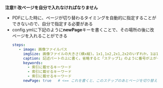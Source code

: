 **注意!! 改ページを自分で入れなければなりません**


* PDFにした時に、ページが切り替わるタイミングを自動的に指定することができないので、自分で指定する必要がある
* config.ymlに下記のように**newPage**キーを書くことで、その場所の後に改ページを入れることができる
   ```yaml
   steps:
      - image: 画像ファイルパス
        imgSize: 画像ファイルの大きさ(横x縦)。1x1,1x2,2x1,2x2のいずれか。1は180pxを表す。省略すると1x1
        caption: 記述パートの上に書く。省略すると「ステップ1」のように番号が上がっていく
        keywords:
          - 索引に載せるキーワード
          - 索引に載せるキーワード
          - 索引に載せるキーワード
        newPage: true   # <== これを書くと、このステップのあとページを切り替える
   ```
